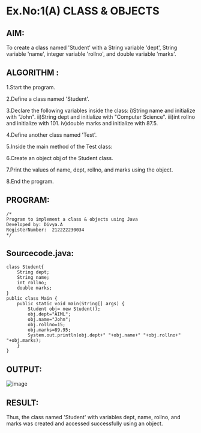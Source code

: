 # Ex.No:1(A) CLASS & OBJECTS

## AIM:
To create a class named 'Student' with a String variable 'dept', String variable 'name', integer variable 'rollno', and double variable 'marks'.

## ALGORITHM :

1.Start the program.

2.Define a class named 'Student'.

3.Declare the following variables inside the class:
            i)String name and initialize with "John".
            ii)String dept and initialize with "Computer Science".
            iii)int rollno and initialize with 101.
            iv)double marks and initialize with 87.5.

4.Define another class named 'Test'.

5.Inside the main method of the Test class:

6.Create an object obj of the Student class.

7.Print the values of name, dept, rollno, and marks using the object.

8.End the program.





## PROGRAM:
 ```
/*
Program to implement a class & objects using Java
Developed by: Divya.A
RegisterNumber:  212222230034
*/
```

## Sourcecode.java:
```
class Student{
    String dept;
    String name;
    int rollno;
    double marks;
}
public class Main {
    public static void main(String[] args) {
        Student obj= new Student();
        obj.dept="AIML";
        obj.name="John";
        obj.rollno=15;
        obj.marks=89.95;   
        System.out.println(obj.dept+" "+obj.name+" "+obj.rollno+" "+obj.marks);
    }   
}
```

## OUTPUT:

![image](https://github.com/user-attachments/assets/25e4c4a6-e3be-4737-b058-93eac737be7a)


## RESULT:
Thus, the class named 'Student' with variables dept, name, rollno, and marks was created and accessed successfully using an object.
